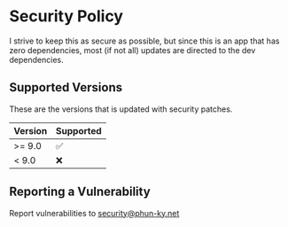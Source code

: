# Security Policy

I strive to keep this as secure as possible, but since this is an app that has zero dependencies, most (if not all) updates are directed to the dev dependencies.

## Supported Versions

These are the versions that is updated with security patches.

| Version | Supported          |
| ------- | ------------------ |
| >= 9.0  | :white_check_mark: |
| < 9.0   | :x:                |

## Reporting a Vulnerability

Report vulnerabilities to <security@phun-ky.net>
